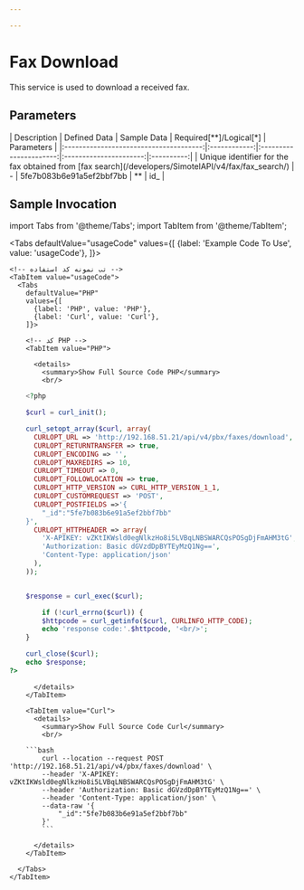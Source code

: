 ```yaml
---

---
```

# Fax Download

This service is used to download a received fax.

## Parameters
<div class="custom-table">
|                Description               | Defined Data |      Sample Data      | Required[**]/Logical[*] | Parameters |
|:--------------------------------------:|:------------:|:----------------------:|:----------------------:|:----------:|
| Unique identifier for the fax obtained from [fax search](/developers/SimotelAPI/v4/fax/fax_search/) | - | 5fe7b083b6e91a5ef2bbf7bb | ** | id_ |
</div>


## Sample Invocation

<!--  -->


import Tabs from '@theme/Tabs';
import TabItem from '@theme/TabItem';

  <Tabs
    defaultValue="usageCode"
    values={[
      {label: 'Example Code To Use', value: 'usageCode'},
    ]}>

    <!-- تب نمونه کد استفاده -->
    <TabItem value="usageCode">
      <Tabs
        defaultValue="PHP"
        values={[
          {label: 'PHP', value: 'PHP'},
          {label: 'Curl', value: 'Curl'},
        ]}>

        <!-- کد PHP -->
        <TabItem value="PHP">
      
          <details>
            <summary>Show Full Source Code PHP</summary>
            <br/>

```php
	<?php

	$curl = curl_init();

	curl_setopt_array($curl, array(
	  CURLOPT_URL => 'http://192.168.51.21/api/v4/pbx/faxes/download',
	  CURLOPT_RETURNTRANSFER => true,
	  CURLOPT_ENCODING => '',
	  CURLOPT_MAXREDIRS => 10,
	  CURLOPT_TIMEOUT => 0,
	  CURLOPT_FOLLOWLOCATION => true,
	  CURLOPT_HTTP_VERSION => CURL_HTTP_VERSION_1_1,
	  CURLOPT_CUSTOMREQUEST => 'POST',
	  CURLOPT_POSTFIELDS =>'{
		"_id":"5fe7b083b6e91a5ef2bbf7bb"
	}',
	  CURLOPT_HTTPHEADER => array(
		'X-APIKEY: vZKtIKWsld0egNlkzHo8i5LVBqLNBSWARCQsPOSgDjFmAHM3tG',
		'Authorization: Basic dGVzdDpBYTEyMzQ1Ng==',
		'Content-Type: application/json'
	  ),
	));


	$response = curl_exec($curl);

		if (!curl_errno($curl)) {
		$httpcode = curl_getinfo($curl, CURLINFO_HTTP_CODE);
		echo 'response code:'.$httpcode, '<br/>';
	}

	curl_close($curl);
	echo $response;
?>
```

          </details>
        </TabItem>

        <TabItem value="Curl">
          <details>
            <summary>Show Full Source Code Curl</summary>
            <br/>

		```bash
			curl --location --request POST 'http://192.168.51.21/api/v4/pbx/faxes/download' \
			--header 'X-APIKEY: vZKtIKWsld0egNlkzHo8i5LVBqLNBSWARCQsPOSgDjFmAHM3tG' \
			--header 'Authorization: Basic dGVzdDpBYTEyMzQ1Ng==' \
			--header 'Content-Type: application/json' \
			--data-raw '{
				"_id":"5fe7b083b6e91a5ef2bbf7bb"
			}'
			```

          </details>
        </TabItem>

      </Tabs>
    </TabItem>


  </Tabs>


